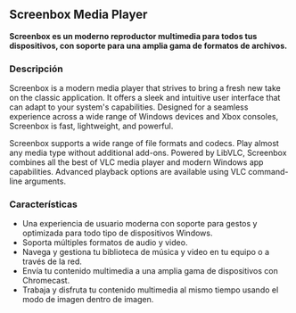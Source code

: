 <!-- Markdown version of store listing for localization. -->
<!-- Feel free to adapt or modify key points if necessary. -->
## Screenbox Media Player

**Screenbox es un moderno reproductor multimedia para todos tus dispositivos, con soporte para una amplia gama de formatos de archivos.**

### Descripción

Screenbox is a modern media player that strives to bring a fresh new take on the classic application. It offers a sleek and intuitive user interface that can adapt to your system's capabilities. Designed for a seamless experience across a wide range of Windows devices and Xbox consoles, Screenbox is fast, lightweight, and powerful.

Screenbox supports a wide range of file formats and codecs. Play almost any media type without additional add-ons. Powered by LibVLC, Screenbox combines all the best of VLC media player and modern Windows app capabilities. Advanced playback options are available using VLC command-line arguments.

### Características

- Una experiencia de usuario moderna con soporte para gestos y optimizada para todo tipo de dispositivos Windows.
- Soporta múltiples formatos de audio y video.
- Navega y gestiona tu biblioteca de música y video en tu equipo o a través de la red.
- Envía tu contenido multimedia a una amplia gama de dispositivos con Chromecast.
- Trabaja y disfruta tu contenido multimedia al mismo tiempo usando el modo de imagen dentro de imagen.
